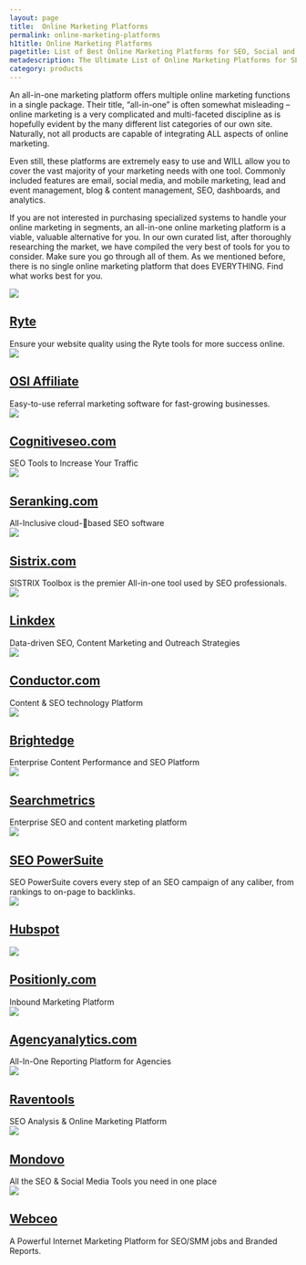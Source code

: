 ```yaml
---
layout: page
title:  Online Marketing Platforms
permalink: online-marketing-platforms
h1title: Online Marketing Platforms
pagetitle: List of Best Online Marketing Platforms for SEO, Social and SEM Ads 2019    
metadescription: The Ultimate List of Online Marketing Platforms for SEO, Social and SEM Ads. Updated for 2019. Discover our selection of the best online marketing platforms
category: products
---
```

An all-in-one marketing platform offers multiple online marketing functions in a single package. Their title, “all-in-one” is often somewhat misleading – online marketing is a very complicated and multi-faceted discipline as is hopefully evident by the many different list categories of our own site. Naturally, not all products are capable of integrating ALL aspects of online marketing.

Even still, these platforms are extremely easy to use and WILL allow you to cover the vast majority of your marketing needs with one tool. Commonly included features are email, social media, and mobile marketing, lead and event management, blog & content management, SEO, dashboards, and analytics.

If you are not interested in purchasing specialized systems to handle your online marketing in segments, an all-in-one online marketing platform is a viable, valuable alternative for you. In our own curated list, after thoroughly researching the market, we have compiled the very best of tools for you to consider. Make sure you go through all of them. As we mentioned before, there is no single online marketing platform that does EVERYTHING. Find what works best for you.
<article class="resource">
<div class="resource__thumb"><img  src="/wp-content/uploads/2017/08/ws-analysis-200x200.png"  /></div>
<div class="resource__info">
<h2 ><a href="https://en.ryte.com/?ref=curatedseotools.com" target="_blank class=">Ryte</a></h2>
Ensure your website quality using the Ryte tools for more success online.

</div>
</article><article class="resource">
<div class="resource__thumb"><img  src="/wp-content/uploads/2017/07/102133-omnistar-1491329918-482232-200x200.png"  /></div>
<div class="resource__info">
<h2 ><a href="http://www.osiaffiliate.com/?ref=curatedseotools.com" target="_blank class=">OSI Affiliate</a></h2>
Easy-to-use referral marketing software for fast-growing businesses.

</div>
</article><article class="resource">
<div class="resource__thumb"><img  src="/wp-content/uploads/2017/07/cognitiveseo-com-200x200.png"  /></div>
<div class="resource__info">
<h2 ><a href="https://cognitiveseo.com/?ref=curatedseotools.com" target="_blank class=">Cognitiveseo.com</a></h2>
SEO Tools to Increase Your Traffic

</div>
</article><article class="resource">
<div class="resource__thumb"><img  src="/wp-content/uploads/2017/01/seranking-com-200x200.png"  /></div>
<div class="resource__info">
<h2 ><a href="https://seranking.com/?ref=curatedseotools.com" target="_blank class=">Seranking.com</a></h2>
All-Inclusive cloud-based SEO software

</div>
</article><article class="resource">
<div class="resource__thumb"><img  src="/wp-content/uploads/2016/12/sistrix_logo.gif" sizes="(max-width: 200px) 100vw, 200px" srcset="https://curatedseotools.com/wp-content/uploads/2016/12/sistrix_logo.gif 200w, https://curatedseotools.com/wp-content/uploads/2016/12/sistrix_logo-90x90.gif 90w"  /></div>
<div class="resource__info">
<h2 ><a href="https://www.sistrix.com/?ref=curatedseotools.com" target="_blank class=">Sistrix.com</a></h2>
SISTRIX Toolbox is the premier All-in-one tool used by SEO professionals.

</div>
</article><article class="resource">
<div class="resource__thumb"><img  src="/wp-content/uploads/2016/12/linkdex-200x200.jpg"  /></div>
<div class="resource__info">
<h2 ><a href="https://www.linkdex.com/en-us/?ref=curatedseotools.com" target="_blank class=">Linkdex</a></h2>
Data-driven SEO, Content Marketing and Outreach Strategies

</div>
</article><article class="resource">
<div class="resource__thumb"><img  src="/wp-content/uploads/2016/12/conductor-com-200x200.png"  /></div>
<div class="resource__info">
<h2 ><a href="http://www.conductor.com/?ref=curatedseotools.com" target="_blank class=">Conductor.com</a></h2>
Content &amp; SEO technology Platform

</div>
</article><article class="resource">
<div class="resource__thumb"><img  src="/wp-content/uploads/2016/12/brightedge-200x200.jpg" sizes="(max-width: 200px) 100vw, 200px" srcset="https://curatedseotools.com/wp-content/uploads/2016/12/brightedge-200x200.jpg 200w, https://curatedseotools.com/wp-content/uploads/2016/12/brightedge-500x500.jpg 500w, https://curatedseotools.com/wp-content/uploads/2016/12/brightedge-90x90.jpg 90w, https://curatedseotools.com/wp-content/uploads/2016/12/brightedge.jpg 512w"  /></div>
<div class="resource__info">
<h2 ><a href="http://www.brightedge.com/?ref=curatedseotools.com" target="_blank class=">Brightedge</a></h2>
Enterprise Content Performance and SEO Platform

</div>
</article><article class="resource">
<div class="resource__thumb"><img  src="/wp-content/uploads/2016/12/searchmetrics-200x200.png"  /></div>
<div class="resource__info">
<h2 ><a href="http://www.searchmetrics.com/?ref=curatedseotools.com" target="_blank class=">Searchmetrics</a></h2>
Enterprise SEO and content marketing platform

</div>
</article><article class="resource">
<div class="resource__thumb"><img  src="/wp-content/uploads/2016/12/seo-powersuite-200x200.jpg"  /></div>
<div class="resource__info">
<h2 ><a href="http://www.link-assistant.com/?ref=curatedseotools.com" target="_blank class=">SEO PowerSuite</a></h2>
SEO PowerSuite covers every step of an SEO campaign of any caliber, from rankings to on-page to backlinks.

</div>
</article><article class="resource">
<div class="resource__thumb"><img  src="/wp-content/uploads/2016/12/hubspot-200x200.jpg" sizes="(max-width: 200px) 100vw, 200px" srcset="https://curatedseotools.com/wp-content/uploads/2016/12/hubspot-200x200.jpg 200w, https://curatedseotools.com/wp-content/uploads/2016/12/hubspot-500x500.jpg 500w, https://curatedseotools.com/wp-content/uploads/2016/12/hubspot-90x90.jpg 90w, https://curatedseotools.com/wp-content/uploads/2016/12/hubspot.jpg 512w"  /></div>
<div class="resource__info">
<h2 ><a href="https://www.hubspot.com/?ref=curatedseotools.com" target="_blank class=">Hubspot</a></h2>
</div>
</article><article class="resource">
<div class="resource__thumb"><img  src="/wp-content/uploads/2016/12/positionly-com-200x200.gif"  /></div>
<div class="resource__info">
<h2 ><a href="https://positionly.com/?ref=curatedseotools.com" target="_blank class=">Positionly.com</a></h2>
Inbound Marketing Platform

</div>
</article><article class="resource">
<div class="resource__thumb"><img  src="/wp-content/uploads/2016/12/agencyanalytics-com-200x200.png"  /></div>
<div class="resource__info">
<h2 ><a href="https://agencyanalytics.com/?ref=curatedseotools.com" target="_blank class=">Agencyanalytics.com</a></h2>
All-In-One Reporting Platform for Agencies

</div>
</article><article class="resource">
<div class="resource__thumb"><img  src="/wp-content/uploads/2016/12/raventools-200x200.png"  /></div>
<div class="resource__info">
<h2 ><a href="https://raventools.com/?ref=curatedseotools.com" target="_blank class=">Raventools</a></h2>
SEO Analysis &amp; Online Marketing Platform

</div>
</article><article class="resource">
<div class="resource__thumb"><img  src="/wp-content/uploads/2016/12/mondovo-200x200.jpg"  /></div>
<div class="resource__info">
<h2 ><a href="https://www.mondovo.com/?ref=curatedseotools.com" target="_blank class=">Mondovo</a></h2>
All the SEO &amp; Social Media Tools you need in one place

</div>
</article><article class="resource">
<div class="resource__thumb"><img  src="/wp-content/uploads/2016/12/webceo-200x200.png"  /></div>
<div class="resource__info">
<h2 ><a href="https://www.webceo.com/?ref=curatedseotools.com" target="_blank class=">Webceo</a></h2>
A Powerful Internet Marketing Platform for SEO/SMM jobs and Branded Reports.

</div>
</article>
